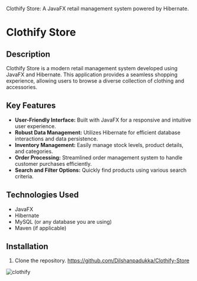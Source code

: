 Clothify Store: A JavaFX retail management system powered by Hibernate.

# Clothify Store

## Description

Clothify Store is a modern retail management system developed using JavaFX and Hibernate. This application provides a seamless shopping experience, allowing users to browse a diverse collection of clothing and accessories.

## Key Features

- **User-Friendly Interface:** Built with JavaFX for a responsive and intuitive user experience.
- **Robust Data Management:** Utilizes Hibernate for efficient database interactions and data persistence.
- **Inventory Management:** Easily manage stock levels, product details, and categories.
- **Order Processing:** Streamlined order management system to handle customer purchases efficiently.
- **Search and Filter Options:** Quickly find products using various search criteria.

## Technologies Used

- JavaFX
- Hibernate
- MySQL (or any database you are using)
- Maven (if applicable)

## Installation

1. Clone the repository.
   https://github.com/Dilshanpadukka/Clothify-Store


![clothify](https://github.com/user-attachments/assets/435c0224-1cc8-4ec2-a047-245fe9fb3ff9)

